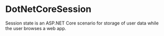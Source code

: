 # DotNetCoreSession
Session state is an ASP.NET Core scenario for storage of user data while the user browses a web app.
